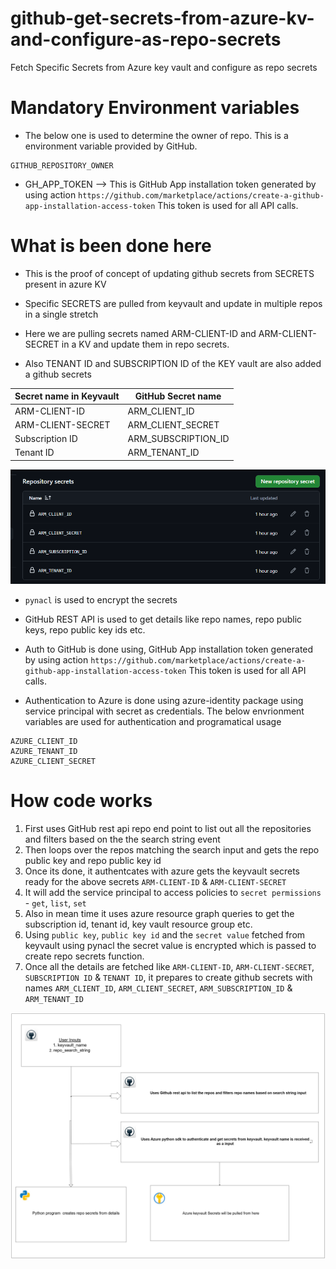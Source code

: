 # github-get-secrets-from-azure-kv-and-configure-as-repo-secrets

Fetch Specific Secrets from Azure key vault and configure as repo secrets

# Mandatory Environment variables

* The below one is used to determine the owner of repo. This is a environment variable provided by GitHub.

```commandline
GITHUB_REPOSITORY_OWNER
```

* GH_APP_TOKEN --> This is GitHub App installation token generated by using action `https://github.com/marketplace/actions/create-a-github-app-installation-access-token`
This token is used for all API calls.


# What is been done here

* This is the proof of concept of updating github secrets from SECRETS present in azure KV

* Specific SECRETS are pulled from keyvault and update in multiple repos in a single stretch

* Here we are pulling secrets named ARM-CLIENT-ID and ARM-CLIENT-SECRET in a KV and update them in repo secrets.

* Also TENANT ID and SUBSCRIPTION ID of the KEY vault are also added a github secrets


| Secret name in Keyvault | GitHub Secret name |
|-------------------------|--------------------|
| ARM-CLIENT-ID           | ARM_CLIENT_ID |
| ARM-CLIENT-SECRET       | ARM_CLIENT_SECRET |
| Subscription ID         | ARM_SUBSCRIPTION_ID |
| Tenant ID               | ARM_TENANT_ID |

![repo-secrets.png](repo-secrets.png)

* `pynacl` is used to encrypt the secrets

* GitHub REST API is used to get details like repo names, repo public keys, repo public key ids etc.

* Auth to GitHub is done using, GitHub App installation token generated by using action `https://github.com/marketplace/actions/create-a-github-app-installation-access-token`
This token is used for all API calls.

* Authentication to Azure is done using azure-identity package using service principal with secret as credentials.
The below envrionment variables are used for authentication and programatical usage

```commandline
AZURE_CLIENT_ID
AZURE_TENANT_ID
AZURE_CLIENT_SECRET
```

# How code works

1. First uses GitHub rest api repo end point to list out all the repositories and filters based on the the search string event
2. Then loops over the repos matching the search input and gets the repo public key and repo public key id
3. Once its done, it authentcates with azure gets the keyvault secrets ready for the above secrets `ARM-CLIENT-ID` & `ARM-CLIENT-SECRET`
4. It will add the service principal to access policies to `secret permissions` - `get`, `list`, `set`
5. Also in mean time it uses azure resource graph queries to get the subscription id, tenant id, key vault resource group etc.
6. Using `public key`, `public key id` and the `secret value` fetched from keyvault using pynacl the secret value is encrypted which is passed to create repo secrets function.
6. Once all the details are fetched like `ARM-CLIENT-ID`, `ARM-CLIENT-SECRET`, `SUBSCRIPTION ID` & `TENANT ID`, it prepares to 
   create github secrets with names `ARM_CLIENT_ID`, `ARM_CLIENT_SECRET`, `ARM_SUBSCRIPTION_ID` & `ARM_TENANT_ID`

![github-secrets-from-azure-kv.jpg](github-secrets-from-azure-kv.jpg)